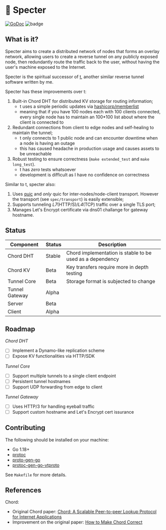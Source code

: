 # 👻 Specter
[![GoDoc](https://godoc.org/github.com/urfave/cli?status.svg)](https://pkg.go.dev/kon.nect.sh/specter)
![badge](https://img.shields.io/endpoint?url=https://gist.githubusercontent.com/zllovesuki/49efb3a7978bf0df7d91bfad39da7092/raw/specter.json?style=flat)

## What is it?

Specter aims to create a distributed network of nodes that forms an overlay network, allowing users to create a reverse tunnel on any publicly exposed node, then redundantly route the traffic back to the user, without having the user's machine exposed to the Internet.

Specter is the spiritual successor of [t](https://github.com/zllovesuki/t/), another similar reverse tunnel software written by me.

Specter has these improvements over t:
1. Built-in Chord DHT for distributed KV storage for routing information;
    - t uses a simple periodic updates via [hashicorp/memberlist](https://github.com/hashicorp/memberlist)
    - meaning that if you have 100 nodes each with 100 clients connected, every single node has to maintain an 100*100 list about where the client is connected to
2. Redundant connections from client to edge nodes and self-healing to maintain the tunnel;
    - t only connects to 1 public node and can encounter downtime when a node is having an outage
    - this has caused headache in production usage and causes assets to be unreachable
3. Robust testing to ensure correctness (`make extended_test` and `make long_test`).
    - t has _zero_ tests whatsoever
    - development is difficult as I have no confidence on correctness

Similar to t, specter also:
1. Uses [quic](https://github.com/lucas-clemente/quic-go) and _only_ quic for inter-nodes/node-client transport. However the transport (see `spec/transport`) is easily extensible;
2. Supports tunneling _L7_(HTTP/S)/_L4_(TCP) traffic over a single TLS port;
3. Manages Let's Encrypt certificate via dns01 challange for gateway hostname.

## Status

| **Component**  | Status | Description                                               |
|----------------|--------|-----------------------------------------------------------|
| Chord DHT      | Stable | Chord implementation is stable to be used as a dependency |
| Chord KV       | Beta   | Key transfers require more in depth testing               |
| Tunnel Core    | Beta   | Storage format is subjected to change                     |
| Tunnel Gateway | Alpha  |                                                           |
| Server         | Beta   |                                                           |
| Client         | Alpha  |                                                           |

## Roadmap

*Chord DHT*
- [ ] Implement a Dynamo-like replication scheme
- [ ] Expose KV functionalities via HTTP/SDK

*Tunnel Core*
- [ ] Support multiple tunnels to a single client endpoint
- [ ] Persistent tunnel hostnames
- [ ] Support UDP forwarding from edge to client

*Tunnel Gateway*
- [ ] Uses HTTP/3 for handling eyeball traffic
- [ ] Support custom hostname and Let's Encrypt cert issurance

## Contributing

The following should be installed on your machine:
- Go 1.18+
- [protoc](https://grpc.io/docs/protoc-installation)
- [proto-gen-go](https://developers.google.com/protocol-buffers/docs/reference/go-generated)
- [protoc-gen-go-vtproto](https://github.com/planetscale/vtprotobuf#Usage)

See `Makefile` for more details.

## References

Chord:
- Original Chord paper: [Chord: A Scalable Peer-to-peer Lookup Protocol for Internet Applications](https://pdos.csail.mit.edu/papers/ton:chord/paper-ton.pdf)
- Improvement on the original paper: [How to Make Chord Correct](https://arxiv.org/pdf/1502.06461.pdf)